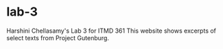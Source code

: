 # lab-3
Harshini Chellasamy's Lab 3 for ITMD 361
This website shows excerpts of select texts from Project Gutenburg.
